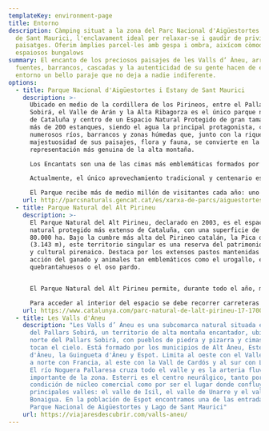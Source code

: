 ```yaml
---
templateKey: environment-page
title: Entorno
description: Càmping situat a la zona del Parc Nacional d'Aigüestortes i Estany
  de Sant Maurici, l'enclavament ideal per relaxar-se i gaudir de privilegiats
  paisatges. Oferim àmplies parcel·les amb gespa i ombra, aixícom còmodes i
  espaiosos bungalows
summary: El encanto de los preciosos paisajes de les Valls d’ Àneu, arroyos,
  fuentes, barrancos, cascadas y la autenticidad de su gente hacen de este
  entorno un bello paraje que no deja a nadie indiferente.
options:
  - title: Parque Nacional d'Aigüestortes i Estany de Sant Maurici
    description: >-
      Ubicado en medio de la cordillera de los Pirineos, entre el Pallars
      Sobirá, el Valle de Arán y la Alta Ribagorza es el único parque nacional
      de Cataluña y centro de un Espacio Natural Protegido de gran tamaño con
      más de 200 estanques, siendo el agua la principal protagonista, con
      numerosos ríos, barrancos y zonas húmedas que, junto con la riqueza y
      majestuosidad de sus paisajes, flora y fauna, se convierte en la
      representación más genuina de la alta montaña.

      Los Encantats son una de las cimas más emblemáticas formados por calizas metamorfizadas que provienen de la transformación de rocas sedimentarias debido a las condiciones de temperatura y presión a que se vieron sometidas por los glaciares.

      Actualmente, el único aprovechamiento tradicional y centenario es el mantenimiento de las explotaciones extensivas ganaderas por parte del ganado local de Boí y Espot.

      El Parque recibe más de medio millón de visitantes cada año: uno de sus principales objetivos es hacer compatible el acceso de las personas con la conservación íntegra de todos sus valores naturales. Este objetivo es imposible de alcanzar sin la implicación efectiva de todos sus visitantes. Por ello, es muy importante su colaboración y respeto por la normativa de protección establecida.
    url: http://parcsnaturals.gencat.cat/es/xarxa-de-parcs/aiguestortes/inici/index.html
  - title: Parque Natural del Alt Pirineu
    description: >-
      El Parque Natural del Alt Pirineu, declarado en 2003, es el espacio
      natural protegido más extenso de Cataluña, con una superficie de casi
      80.000 ha. Bajo la cumbre más alta del Pirineo catalán, la Pica d'Estats
      (3.143 m), este territorio singular es una reserva del patrimonio natural
      y cultural pirenaico. Destaca por los extensos pastos mantenidas por la
      acción del ganado y animales tan emblemáticos como el urogallo, el
      quebrantahuesos o el oso pardo.


      El Parque Natural del Alt Pirineu permite, durante todo el año, múltiples opciones para practicar el ecoturismo: descubrir magníficos lagos de alta montaña, disfrutar del estallido de floración de primavera o de los colores de otoño recorriendo caminos históricos , visitar museos que muestran la forma de vida presente y pasada de los habitantes de un territorio de montaña, respirar la soledad de la montaña invernal mediante un paseo con raquetas de nieve, o bien disfrutar de espectaculares vistas panorámicas desde un mirador.

      Para acceder al interior del espacio se debe recorrer carreteras de montaña o pistas forestales no pavimentadas, para lo cual hay que utilizar vehículo privado (preferentemente de chasis alto) o, si se prefiere el transporte público, taxis todo -Terreno locales. Alternativamente, se recomienda acceder al Parque a pie o en bicicleta de montaña, utilizando la extensa red de caminos existente que, a menudo, tiene su inicio en los pueblos del entorno.
    url: https://www.catalunya.com/parc-natural-de-lalt-pirineu-17-17001-573523?language=es
  - title: Les Valls d'Àneu
    description: "Les Valls d’ Àneu es una subcomarca natural situada en el noroeste
      del Pallars Sobirá, un territorio de alta montaña encantador, ubicado al
      norte del Pallars Sobirà, con pueblos de piedra y pizarra y cimas que
      tocan el cielo. Está formado por los municipios de Alt Àneu, Esterri
      d'Àneu, la Guingueta d'Àneu y Espot. Limita al oeste con el Valle de Arán,
      a norte con Francia, al este con la Vall de Cardós y al sur con Llavorsí.
      El río Noguera Pallaresa cruza todo el valle y es la arteria fluvial más
      importante de la zona. Esterri es el centro neurálgico, tanto por su
      condición de núcleo comercial como por ser el lugar donde confluyen los
      principales valles: el valle de Isil, el valle de Unarre y el valle de la
      Bonaigua. En la población de Espot encontramos una de las entradas al
      Parque Nacional de Aigüestortes y Lago de Sant Maurici"
    url: https://viajaresdescubrir.com/valls-aneu/
---
```

